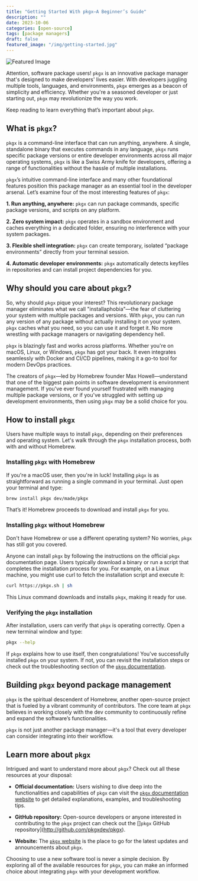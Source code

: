 ```yaml
---
title: "Getting Started With pkgx—A Beginner’s Guide"
description: ""
date: 2023-10-06
categories: [open-source]
tags: [package managers]
draft: false
featured_image: "/img/getting-started.jpg"
---
```


![Featured Image](/img/getting-started.jpg)

Attention, software package users! `pkgx` is an innovative package manager that's designed to make developers' lives easier. With developers juggling multiple tools, languages, and environments, `pkgx` emerges as a beacon of simplicity and efficiency. Whether you're a seasoned developer or just starting out, `pkgx` may revolutionize the way you work.

Keep reading to learn everything that’s important about `pkgx`.

## What is `pkgx`?

`pkgx` is a command-line interface that can run anything, anywhere. A single, standalone binary that executes commands in any language, `pkgx` runs specific package versions or entire developer environments across all major operating systems, `pkgx` is like a Swiss Army knife for developers, offering a range of functionalities without the hassle of multiple installations.

`pkgx`’s intuitive command-line interface and many other foundational features position this package manager as an essential tool in the developer arsenal. Let’s examine four of the most interesting features of `pkgx`:

__1. Run anything, anywhere:__ `pkgx` can run package commands, specific package versions, and scripts on any platform.

__2. Zero system impact:__ `pkgx` operates in a sandbox environment and caches everything in a dedicated folder, ensuring no interference with your system packages.

__3. Flexible shell integration:__ `pkgx` can create temporary, isolated “package environments” directly from your terminal session.

__4. Automatic developer environments:__ `pkgx` automatically detects keyfiles in repositories and can install project dependencies for you.

## Why should you care about `pkgx`?
So, why should `pkgx` pique your interest? This revolutionary package manager eliminates what we call "installaphobia"—the fear of cluttering your system with multiple packages and versions. With `pkgx`, you can run any version of any package without actually installing it on your system. `pkgx` caches what you need, so you can use it and forget it. No more wrestling with package managers or navigating dependency hell.

`pkgx` is blazingly fast and works across platforms. Whether you're on macOS, Linux, or Windows, `pkgx` has got your back. It even integrates seamlessly with Docker and CI/CD pipelines, making it a go-to tool for modern DevOps practices.

The creators of `pkgx`—led by Homebrew founder Max Howell—understand that one of the biggest pain points in software development is environment management. If you've ever found yourself frustrated with managing multiple package versions, or if you've struggled with setting up development environments, then using `pkgx` may be a solid choice for you.

## How to install `pkgx`

Users have multiple ways to install `pkgx`, depending on their preferences and operating system. Let's walk through the `pkgx` installation process, both with and without Homebrew.

### Installing `pkgx` with Homebrew

If you're a macOS user, then you're in luck! Installing `pkgx` is as straightforward as running a single command in your terminal. Just open your terminal and type:

```bash
brew install pkgx dev/made/pkgx
```
That’s it! Homebrew proceeds to download and install `pkgx` for you.

### Installing `pkgx` without Homebrew

Don't have Homebrew or use a different operating system? No worries, `pkgx` has still got you covered.

Anyone can install `pkgx` by following the instructions on the official `pkgx` documentation page. Users typically download a binary or run a script that completes the installation process for you. For example, on a Linux machine, you might use curl to fetch the installation script and execute it:

```bash
curl https://pkgx.sh | sh
```

This Linux command downloads and installs `pkgx`, making it ready for use.

### Verifying the `pkgx` installation

After installation, users can verify that `pkgx` is operating correctly. Open a new terminal window and type:

```bash
pkgx --help
```

If `pkgx` explains how to use itself, then congratulations! You've successfully installed `pkgx` on your system. If not, you can revisit the installation steps or check out the troubleshooting section of the [`pkgx` documentation](http://docs.pkgx.sh).

## Building `pkgx` beyond package management

`pkgx` is the spiritual descendent of Homebrew, another open-source project that is fueled by a vibrant community of contributors. The core team at `pkgx` believes in working closely with the dev community to continuously refine and expand the software’s functionalities.

`pkgx` is not just another package manager—it's a tool that every developer can consider integrating into their workflow.

## Learn more about `pkgx`

Intrigued and want to understand more about `pkgx`? Check out all these resources at your disposal:

- __Official documentation:__ Users wishing to dive deep into the functionalities and capabilities of `pkgx` can visit the [`pkgx` documentation website](http://docs.pkgx.sh) to get detailed explanations, examples, and troubleshooting tips.

- __GitHub repository:__ Open-source developers or anyone interested in contributing to the `pkgx` project can check out the []`pkgx` GitHub repository](http://github.com/pkgxdev/pkgx).

- __Website:__ The [`pkgx` website](http://pkgx.dev) is the place to go for the latest updates and announcements about `pkgx`.

Choosing to use a new software tool is never a simple decision. By exploring all of the available resources for `pkgx`, you can make an informed choice about integrating `pkgx` with your development workflow.
